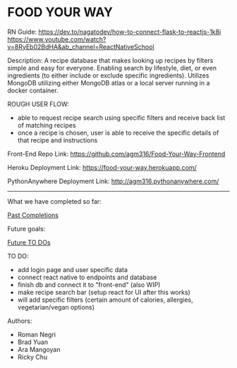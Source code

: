 # FOOD YOUR WAY

RN Guide:
https://dev.to/nagatodev/how-to-connect-flask-to-reactjs-1k8i
https://www.youtube.com/watch?v=8RyEb02BdHA&ab_channel=ReactNativeSchool


Description:
A recipe database that makes looking up recipes by filters simple and easy for everyone. Enabling search by lifestyle, diet, or even ingredients (to either include or exclude specific ingredients). Utilizes MongoDB utilizing either MongoDB atlas or a local server running in a docker container.

ROUGH USER FLOW:
- able to request recipe search using specific filters and receive back list of matching recipes
- once a recipe is chosen, user is able to receive the specific details of that recipe and instructions

Front-End Repo Link: https://github.com/agm316/Food-Your-Way-Frontend

Heroku Deployment Link: https://food-your-way.herokuapp.com/

PythonAnywhere Deployment Link: http://agm316.pythonanywhere.com/

------------------------------------------------------------------------------------------------------------------
What we have completed so far:

[Past Completions](PastCompletion.md)

Future goals:

[Future TO DOs](FurtherGoals.md)

TO DO:
- add login page and user specific data
- connect react native to endpoints and database
- finish db and connect it to "front-end" (also WIP)
- make recipe search bar (setup react for UI after this works)
- will add specific filters (certain amount of calories, allergies, vegetarian/vegan options)


Authors:
- Roman Negri
- Brad Yuan
- Ara Mangoyan
- Ricky Chu
